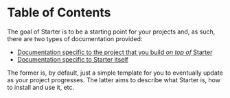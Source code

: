 # Table of Contents

The goal of Starter is to be a starting point for your projects and, as such, there are two types of documentation provided:

* [Documentation specific to the project that you build _on top of_ Starter](https://github.com/fromtheoutfit/starter/tree/master/_docs/project/index.md)
* [Documentation specific to Starter itself](https://github.com/fromtheoutfit/starter/tree/master/_docs/starter/index.md)

The former is, by default, just a simple template for you to eventually update as your project progresses. The latter aims to describe what Starter is, how to install and use it, etc.
